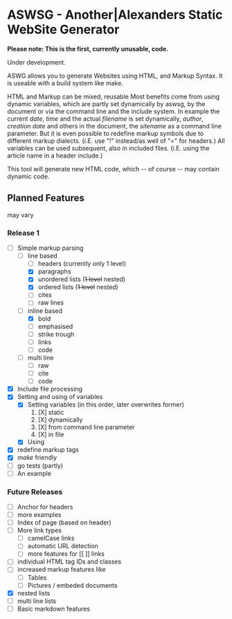 # ASWSG - Another|Alexanders Static WebSite Generator

**Please note: This is the first, currently unusable, code.**

Under development.

ASWG allows you to generate Websites using HTML, and Markup Syntax. It is useable with a build system like make.

HTML and Markup can be mixed, reusable
Most benefits come from using dynamic variables, which are partly set dynamically by aswsg, by the document or via the command line and the include system.
In example the current *date*, *time* and the actual *filename* is set dynamically, *author*, *creation date* and others in the document, the *sitename* as a command line parameter.
But it is even possible to redefine markup symbols due to different markup dialects.
(i.E. use "!" instead/as well of "=" for headers.)
All variables can be used subsequent, also in included files. (i.E. using the article name in a header include.)

This tool will generate new HTML code, which -- of course -- may contain dynamic code.

## Planned Features

may vary

### Release 1

* [ ] Simple markup parsing
  * [ ] line based
    * [ ] headers (currently only 1 level)
    * [X] paragraphs
    * [X] unordered lists (~~1 level~~ nested)
    * [x] ordered lists (~~1 level~~ nested)
    * [ ] cites
    * [ ] raw lines
  * [ ] inline based
    * [X] bold
    * [ ] emphasised
    * [ ] strike trough
    * [ ] links
    * [ ] code
  * [ ] multi line
    * [ ] raw
    * [ ] cite
    * [ ] code
* [X] Include file processing
* [X] Setting and using of variables
  * [X] Setting variables (in this order, later overwrites former)
    1. [X] static
    2. [X] dynamically
    3. [X] from command line parameter
    4. [X] in file
  * [x] Using
* [x] redefine markup tags
* [x] *make* friendly
* [ ] go tests (partly)
* [ ] An example

### Future Releases

* [ ] Anchor for headers
* [ ] more examples
* [ ] Index of page (based on header)
* [ ] More link types
  * [ ] camelCase links
  * [ ] automatic URL detection
  * [ ] more features for [[ ]] links
* [ ] individual HTML tag IDs and classes
* [ ] increased markup features like
  * [ ] Tables
  * [ ] Pictures / embeded documents
* [x] nested lists
* [ ] multi line lists
* [ ] Basic markdown features
